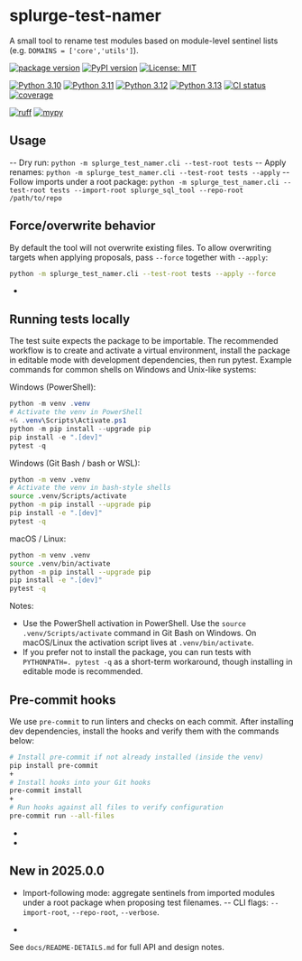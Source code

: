 # splurge-test-namer

A small tool to rename test modules based on module-level sentinel lists (e.g. `DOMAINS = ['core','utils']`).

<!-- Badges: Block 1 - version / pypi / license -->

[![package version](https://img.shields.io/badge/version-2025.0.0-blue.svg)](d:/repos/splurge-test-namer/pyproject.toml)
[![PyPI version](https://img.shields.io/pypi/v/splurge-test-namer.svg)](https://pypi.org/project/splurge-test-namer)
[![License: MIT](https://img.shields.io/badge/License-MIT-blue.svg)](LICENSE)

<!-- Badges: Block 2 - python versions / CI pass-fail / coverage -->

[![Python 3.10](https://github.com/jim-schilling/splurge-test-namer/actions/workflows/ci-py-3.10.yml/badge.svg)](https://github.com/jim-schilling/splurge-test-namer/actions/workflows/ci-py-3.10.yml) [![Python 3.11](https://github.com/jim-schilling/splurge-test-namer/actions/workflows/ci-py-3.11.yml/badge.svg)](https://github.com/jim-schilling/splurge-test-namer/actions/workflows/ci-py-3.11.yml)
[![Python 3.12](https://github.com/jim-schilling/splurge-test-namer/actions/workflows/ci-py-3.12.yml/badge.svg)](https://github.com/jim-schilling/splurge-test-namer/actions/workflows/ci-py-3.12.yml) [![Python 3.13](https://github.com/jim-schilling/splurge-test-namer/actions/workflows/ci-py-3.13.yml/badge.svg)](https://github.com/jim-schilling/splurge-test-namer/actions/workflows/ci-py-3.13.yml)
[![CI status](https://github.com/jim-schilling/splurge-test-namer/actions/workflows/python-ci.yml/badge.svg)](https://github.com/jim-schilling/splurge-test-namer/actions/workflows/python-ci.yml) [![coverage](https://img.shields.io/endpoint?url=https://raw.githubusercontent.com/jim-schilling/splurge-test-namer/main/.github/badges/coverage.json)](https://github.com/jim-schilling/splurge-test-namer/actions)

<!-- Badges: Block 3 - linters -->

[![ruff](https://img.shields.io/badge/ruff-passed-brightgreen.svg)](https://github.com/jim-schilling/splurge-test-namer/actions)
[![mypy](https://img.shields.io/badge/mypy-passed-brightgreen.svg)](https://github.com/jim-schilling/splurge-test-namer/actions)

Usage
-----
-- Dry run: `python -m splurge_test_namer.cli --test-root tests`
-- Apply renames: `python -m splurge_test_namer.cli --test-root tests --apply`
-- Follow imports under a root package: `python -m splurge_test_namer.cli --test-root tests --import-root splurge_sql_tool --repo-root /path/to/repo`

Force/overwrite behavior
------------------------
By default the tool will not overwrite existing files. To allow overwriting targets when applying proposals, pass `--force` together with `--apply`:

```bash
python -m splurge_test_namer.cli --test-root tests --apply --force
```
+

Running tests locally
---------------------
The test suite expects the package to be importable. The recommended workflow is to create and activate a virtual environment, install the package in editable mode with development dependencies, then run pytest. Example commands for common shells on Windows and Unix-like systems:

Windows (PowerShell):

```powershell
python -m venv .venv
# Activate the venv in PowerShell
+& .venv\Scripts\Activate.ps1
python -m pip install --upgrade pip
pip install -e ".[dev]"
pytest -q
```

Windows (Git Bash / bash or WSL):

```bash
python -m venv .venv
# Activate the venv in bash-style shells
source .venv/Scripts/activate
python -m pip install --upgrade pip
pip install -e ".[dev]"
pytest -q
```

macOS / Linux:

```bash
python -m venv .venv
source .venv/bin/activate
python -m pip install --upgrade pip
pip install -e ".[dev]"
pytest -q
```

Notes:
- Use the PowerShell activation in PowerShell. Use the `source .venv/Scripts/activate` command in Git Bash on Windows. On macOS/Linux the activation script lives at `.venv/bin/activate`.
- If you prefer not to install the package, you can run tests with `PYTHONPATH=. pytest -q` as a short-term workaround, though installing in editable mode is recommended.

Pre-commit hooks
---------------
We use `pre-commit` to run linters and checks on each commit. After installing dev dependencies, install the hooks and verify them with the commands below:

```bash
# Install pre-commit if not already installed (inside the venv)
pip install pre-commit
+
# Install hooks into your Git hooks
pre-commit install
+
# Run hooks against all files to verify configuration
pre-commit run --all-files
```
+
+
New in 2025.0.0
---------------
- Import-following mode: aggregate sentinels from imported modules under a root package when proposing test filenames.
-- CLI flags: `--import-root`, `--repo-root`, `--verbose`.
+
See `docs/README-DETAILS.md` for full API and design notes.
